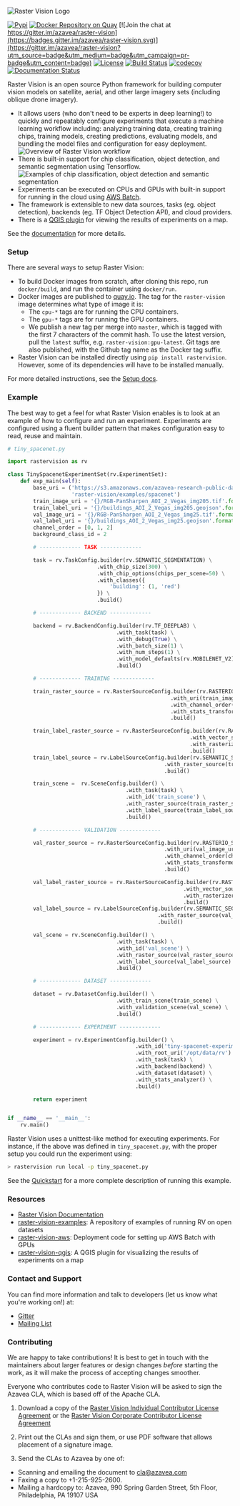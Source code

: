 ![Raster Vision Logo](docs/_static/raster-vision-logo.png)
&nbsp;

[![Pypi](https://img.shields.io/pypi/v/rastervision.svg)](https://pypi.org/project/rastervision/)
[![Docker Repository on Quay](https://quay.io/repository/azavea/raster-vision/status "Docker Repository on Quay")](https://quay.io/repository/azavea/raster-vision)
[![Join the chat at https://gitter.im/azavea/raster-vision](https://badges.gitter.im/azavea/raster-vision.svg)](https://gitter.im/azavea/raster-vision?utm_source=badge&utm_medium=badge&utm_campaign=pr-badge&utm_content=badge)
[![License](https://img.shields.io/badge/License-Apache%202.0-blue.svg)](https://opensource.org/licenses/Apache-2.0)
[![Build Status](https://api.travis-ci.org/azavea/raster-vision.svg?branch=master)](http://travis-ci.org/azavea/raster-vision)
[![codecov](https://codecov.io/gh/azavea/raster-vision/branch/master/graph/badge.svg)](https://codecov.io/gh/azavea/raster-vision)
[![Documentation Status](https://readthedocs.org/projects/raster-vision/badge/?version=0.8)](https://docs.rastervision.io/en/0.8/?badge=0.8)

Raster Vision is an open source Python framework for building computer vision models on satellite, aerial, and other large imagery sets (including oblique drone imagery).
* It allows users (who don't need to be experts in deep learning!) to quickly and repeatably configure experiments that execute a machine learning workflow including: analyzing training data, creating training chips, training models, creating predictions, evaluating models, and bundling the model files and configuration for easy deployment.
![Overview of Raster Vision workflow](docs/_static/overview-raster-vision-workflow.png)
* There is built-in support for chip classification, object detection, and semantic segmentation using Tensorflow.
![Examples of chip classification, object detection and semantic segmentation](docs/_static/cv-tasks.png)
* Experiments can be executed on CPUs and GPUs with built-in support for running in the cloud using [AWS Batch](https://github.com/azavea/raster-vision-aws).
* The framework is extensible to new data sources, tasks (eg. object detection), backends (eg. TF Object Detection API), and cloud providers.
* There is a [QGIS plugin](https://github.com/azavea/raster-vision-qgis) for viewing the results of experiments on a map.

See the [documentation](https://docs.rastervision.io) for more details.

### Setup

There are several ways to setup Raster Vision:
* To build Docker images from scratch, after cloning this repo, run `docker/build`, and run the container using `docker/run`.
* Docker images are published to [quay.io](https://quay.io/repository/azavea/raster-vision). The tag for the `raster-vision` image determines what type of image it is:
    - The `cpu-*` tags are for running the CPU containers.
    - The `gpu-*` tags are for running the GPU containers.
    - We publish a new tag per merge into `master`, which is tagged with the first 7 characters of the commit hash. To use the latest version, pull the `latest` suffix, e.g. `raster-vision:gpu-latest`. Git tags are also published, with the Github tag name as the Docker tag suffix.
* Raster Vision can be installed directly using `pip install rastervision`. However, some of its dependencies will have to be installed manually.

For more detailed instructions, see the [Setup docs](https://docs.rastervision.io/en/0.8/setup.html).

### Example

The best way to get a feel for what Raster Vision enables is to look at an example of how to configure and run an experiment. Experiments are configured using a fluent builder pattern that makes configuration easy to read, reuse and maintain.

```python
# tiny_spacenet.py

import rastervision as rv

class TinySpacenetExperimentSet(rv.ExperimentSet):
    def exp_main(self):
        base_uri = ('https://s3.amazonaws.com/azavea-research-public-data/'
                    'raster-vision/examples/spacenet')
        train_image_uri = '{}/RGB-PanSharpen_AOI_2_Vegas_img205.tif'.format(base_uri)
        train_label_uri = '{}/buildings_AOI_2_Vegas_img205.geojson'.format(base_uri)
        val_image_uri = '{}/RGB-PanSharpen_AOI_2_Vegas_img25.tif'.format(base_uri)
        val_label_uri = '{}/buildings_AOI_2_Vegas_img25.geojson'.format(base_uri)
        channel_order = [0, 1, 2]
        background_class_id = 2

        # ------------- TASK -------------

        task = rv.TaskConfig.builder(rv.SEMANTIC_SEGMENTATION) \
                            .with_chip_size(300) \
                            .with_chip_options(chips_per_scene=50) \
                            .with_classes({
                                'building': (1, 'red')
                            }) \
                            .build()

        # ------------- BACKEND -------------

        backend = rv.BackendConfig.builder(rv.TF_DEEPLAB) \
                                  .with_task(task) \
                                  .with_debug(True) \
                                  .with_batch_size(1) \
                                  .with_num_steps(1) \
                                  .with_model_defaults(rv.MOBILENET_V2)  \
                                  .build()

        # ------------- TRAINING -------------

        train_raster_source = rv.RasterSourceConfig.builder(rv.RASTERIO_SOURCE) \
                                                   .with_uri(train_image_uri) \
                                                   .with_channel_order(channel_order) \
                                                   .with_stats_transformer() \
                                                   .build()

        train_label_raster_source = rv.RasterSourceConfig.builder(rv.RASTERIZED_SOURCE) \
                                                         .with_vector_source(train_label_uri) \
                                                         .with_rasterizer_options(background_class_id) \
                                                         .build()
        train_label_source = rv.LabelSourceConfig.builder(rv.SEMANTIC_SEGMENTATION) \
                                                 .with_raster_source(train_label_raster_source) \
                                                 .build()

        train_scene =  rv.SceneConfig.builder() \
                                     .with_task(task) \
                                     .with_id('train_scene') \
                                     .with_raster_source(train_raster_source) \
                                     .with_label_source(train_label_source) \
                                     .build()

        # ------------- VALIDATION -------------

        val_raster_source = rv.RasterSourceConfig.builder(rv.RASTERIO_SOURCE) \
                                                 .with_uri(val_image_uri) \
                                                 .with_channel_order(channel_order) \
                                                 .with_stats_transformer() \
                                                 .build()

        val_label_raster_source = rv.RasterSourceConfig.builder(rv.RASTERIZED_SOURCE) \
                                                       .with_vector_source(val_label_uri) \
                                                       .with_rasterizer_options(background_class_id) \
                                                       .build()
        val_label_source = rv.LabelSourceConfig.builder(rv.SEMANTIC_SEGMENTATION) \
                                               .with_raster_source(val_label_raster_source) \
                                               .build()

        val_scene = rv.SceneConfig.builder() \
                                  .with_task(task) \
                                  .with_id('val_scene') \
                                  .with_raster_source(val_raster_source) \
                                  .with_label_source(val_label_source) \
                                  .build()

        # ------------- DATASET -------------

        dataset = rv.DatasetConfig.builder() \
                                  .with_train_scene(train_scene) \
                                  .with_validation_scene(val_scene) \
                                  .build()

        # ------------- EXPERIMENT -------------

        experiment = rv.ExperimentConfig.builder() \
                                        .with_id('tiny-spacenet-experiment') \
                                        .with_root_uri('/opt/data/rv') \
                                        .with_task(task) \
                                        .with_backend(backend) \
                                        .with_dataset(dataset) \
                                        .with_stats_analyzer() \
                                        .build()

        return experiment


if __name__ == '__main__':
    rv.main()
```

Raster Vision uses a unittest-like method for executing experiments. For instance, if the above was defined in `tiny_spacenet.py`, with the proper setup you could run the experiment using:

```bash
> rastervision run local -p tiny_spacenet.py
```

See the [Quickstart](https://docs.rastervision.io/en/0.8/quickstart.html) for a more complete description of running this example.

### Resources

* [Raster Vision Documentation](https://docs.rastervision.io)
* [raster-vision-examples](https://github.com/azavea/raster-vision-examples): A repository of examples of running RV on open datasets
* [raster-vision-aws](https://github.com/azavea/raster-vision-aws): Deployment code for setting up AWS Batch with GPUs
* [raster-vision-qgis](https://github.com/azavea/raster-vision-qgis): A QGIS plugin for visualizing the results of experiments on a map

### Contact and Support

You can find more information and talk to developers (let us know what you're working on!) at:
* [Gitter](https://gitter.im/azavea/raster-vision)
* [Mailing List](https://groups.google.com/forum/#!forum/raster-vision)

### Contributing

We are happy to take contributions! It is best to get in touch with the maintainers
about larger features or design changes *before* starting the work,
as it will make the process of accepting changes smoother.

Everyone who contributes code to Raster Vision will be asked to sign the
Azavea CLA, which is based off of the Apache CLA.

1. Download a copy of the [Raster Vision Individual Contributor License
   Agreement](docs/_static/cla/2018_04_17-Raster-Vision-Open-Source-Contributor-Agreement-Individual.pdf)
   or the [Raster Vision Corporate Contributor License
   Agreement](docs/_static/cla/2018_04_18-Raster-Vision-Open-Source-Contributor-Agreement-Corporate.pdf)

2. Print out the CLAs and sign them, or use PDF software that allows placement of a signature image.

3. Send the CLAs to Azavea by one of:
  - Scanning and emailing the document to cla@azavea.com
  - Faxing a copy to +1-215-925-2600.
  - Mailing a hardcopy to:
    Azavea, 990 Spring Garden Street, 5th Floor, Philadelphia, PA 19107 USA
